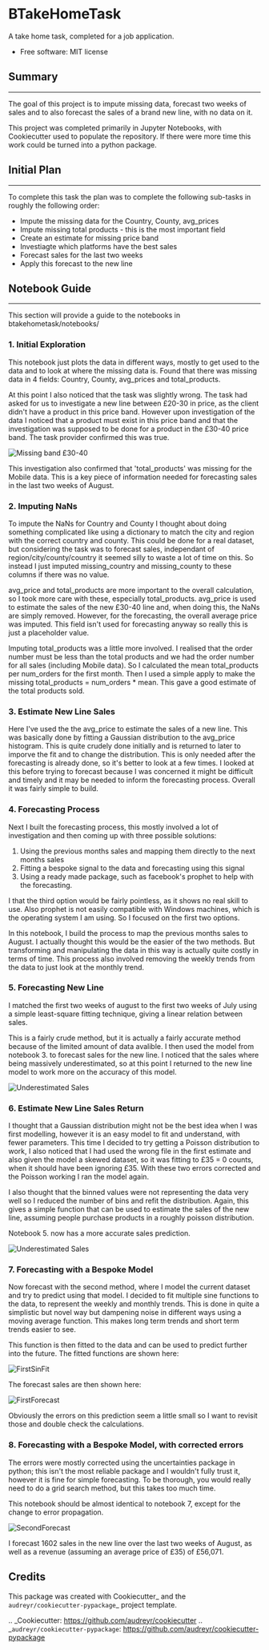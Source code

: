 
# BTakeHomeTask


A take home task, completed for a job application.


* Free software: MIT license


## Summary
-----------
The goal of this project is to impute missing data, forecast two weeks of sales and to also forecast the sales of a brand new line, with no data on it.

This project was completed primarily in Jupyter Notebooks, with Cookiecutter used to populate the repository. If there were more time this work could be turned into a python package.

## Initial Plan
------------
To complete this task the plan was to complete the following sub-tasks in roughly the following order:

* Impute the missing data for the Country, County, avg_prices
* Impute missing total products - this is the most important field
* Create an estimate for missing price band
* Investiagte which platforms have the best sales
* Forecast sales for the last two weeks
* Apply this forecast to the new line

## Notebook Guide
--------------
This section will provide a guide to the notebooks in btakehometask/notebooks/

### 1. Initial Exploration

This notebook just plots the data in different ways, mostly to get used to the data and to look at where the missing data is. Found that there was missing data in 4 fields: Country, County, avg_prices and total_products.

At this point I also noticed that the task was slightly wrong. The task had asked for us to investigate a new line between £20-30 in price, as the client didn't have a product in this price band. However upon investigation of the data I noticed that a product must exist in this price band and that the investigation was supposed to be done for a product in the £30-40 price band. The task provider confirmed this was true.


![Missing band £30-40](https://github.com/JoekingCooper/btakehometask/blob/master/images/productBrand.png)


This investigation also confirmed that 'total_products' was missing for the Mobile data. This is a key piece of information needed for forecasting sales in the last two weeks of August.

### 2. Imputing NaNs

To impute the NaNs for Country and County I thought about doing something complicated like using a dictionary to match the city and region with the correct country and county. This could be done for a real dataset, but considering the task was to forecast sales, independant of region/city/county/country it seemed silly to waste a lot of time on this. So instead I just imputed missing_country and missing_county to these columns if there was no value.

avg_price and total_products are more important to the overall calculation, so I took more care with these, especially total_products. avg_price is used to estimate the sales of the new £30-40 line and, when doing this, the NaNs are simply removed. However, for the forecasting, the overall average price was imputed. This field isn't used for forecasting anyway so really this is just a placeholder value. 

Imputing total_products was a little more involved. I realised that the order number must be less than the total products and we had the order number for all sales (including Mobile data). So I calculated the mean total_products per num_orders for the first month. Then I used a simple apply to make the missing total_products = num_orders * mean. This gave a good estimate of the total products sold.

### 3. Estimate New Line Sales

Here I've used the the avg_price to estimate the sales of a new line. This was basically done by fitting a Gaussian distribution to the avg_price histogram. This is quite crudely done initially and is returned to later to imporve the fit and to change the distribution. This is only needed after the forecasting is already done, so it's better to look at a few times. I looked at this before trying to forecast because I was concerned it might be difficult and timely and it may be needed to inform the forecasting process. Overall it was fairly simple to build.

### 4. Forecasting Process

Next I built the forecasting process, this mostly involved a lot of investigation and then coming up with three possible solutions:

1. Using the previous months sales and mapping them directly to the next months sales
2. Fitting a bespoke signal to the data and forecasting using this signal
3. Using a ready made package, such as facebook's prophet to help with the forecasting.

I that the third option would be fairly pointless, as it shows no real skill to use. Also prophet is not easily compatible with Windows machines, which is the operating system I am using. So I focused on the first two options.

In this notebook, I build the process to map the previous months sales to August. I actually thought this would be the easier of the two methods. But transforming and manipulating the data in this way is actually quite costly in terms of time. This process also involved removing the weekly trends from the data to just look at the monthly trend. 

### 5. Forecasting New Line

I matched the first two weeks of august to the first two weeks of July using a simple least-square fitting technique, giving a linear relation between sales.

This is a fairly crude method, but it is actually a fairly accurate method because of the limited amount of data avalible. I then used the model from notebook 3. to forecast sales for the new line. I noticed that the sales where being massively underestimated, so at this
point I returned to the new line model to work more on the accuracy of this model.

![Underestimated Sales](https://github.com/JoekingCooper/btakehometask/blob/master/images/underestimatedsales.png)

### 6. Estimate New Line Sales Return

I thought that a Gaussian distribution might not be the best idea when I was first modelling, however it is an easy model to fit and understand, with fewer parameters. This time I decided to try getting a Poisson distribution to work, I also noticed that I had used the wrong file in the first estimate and also given the model a skewed dataset, so it was fitting to £35 = 0 counts, when it should have been ignoring £35. With these two errors corrected and the Poisson working I ran the model again.

I also thought that the binned values were not representing the data very well so I reduced the number of bins and refit the distribution. Again, this gives a simple function that can be used to estimate the sales of the new line, assuming people purchase products in a roughly poisson distribution.

Notebook 5. now has a more accurate sales prediction.

![Underestimated Sales](https://github.com/JoekingCooper/btakehometask/blob/master/images/5estimatedsales.png)

### 7. Forecasting with a Bespoke Model

Now forecast with the second method, where I model the current dataset and try to predict using that model. I decided to fit multiple sine functions to the data, to represent the weekly and monthly trends. This is done in quite a simplistic but novel way but dampening noise in different ways using a moving average function. This makes long term trends and short term trends easier to see.

This function is then fitted to the data and can be used to predict further into the future. The fitted functions are shown here:

![FirstSinFit](https://github.com/JoekingCooper/btakehometask/blob/master/images/FirstSinFit.png)

The forecast sales are then shown here:

![FirstForecast](https://github.com/JoekingCooper/btakehometask/blob/master/images/FirstForecast.png)

Obviously the errors on this prediction seem a little small so I want to revisit those and double check the calculations.

### 8. Forecasting with a Bespoke Model, with corrected errors

The errors were mostly corrected using the uncertainties package in python; this isn't the most reliable package and I wouldn't fully trust it, however it is fine for simple forecasting. To be thorough, you would really need to do a grid search method, but this takes too much time.

This notebook should be almost identical to notebook 7, except for the change to error propagation.

![SecondForecast](https://github.com/JoekingCooper/btakehometask/blob/master/images/SecondForecast.png)

I forecast 1602 sales in the new line over the last two weeks of August, as well as a revenue (assuming an average price of £35) of £56,071.

Credits
-------

This package was created with Cookiecutter_ and the `audreyr/cookiecutter-pypackage`_ project template.

.. _Cookiecutter: https://github.com/audreyr/cookiecutter
.. _`audreyr/cookiecutter-pypackage`: https://github.com/audreyr/cookiecutter-pypackage
